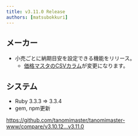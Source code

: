 ```yaml
---
title: v3.11.0 Release
authors: [matsubokkuri]
---
```


<!-- truncate -->

## メーカー

- 小売ごとに納期目安を設定できる機能をリリース。
  - [価格マスタのCSVカラム](https://tanomimaster.github.io/tanomimaster-doc/docs/csv#%E9%87%91%E9%A1%8D)が変更になります。


## システム

- Ruby 3.3.3 => 3.3.4
- gem, npm更新


https://github.com/tanomimaster/tanomimaster-www/compare/v3.10.12...v3.11.0


